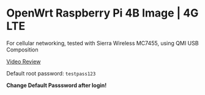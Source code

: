 # OpenWrt Raspberry Pi 4B Image | 4G LTE

For cellular networking, tested with Sierra Wireless MC7455, using QMI USB Composition

[Video Review](https://youtu.be/o2NTvaRv4Yg)

Default root password: `testpass123` 

**Change Default Passsword after login!**
